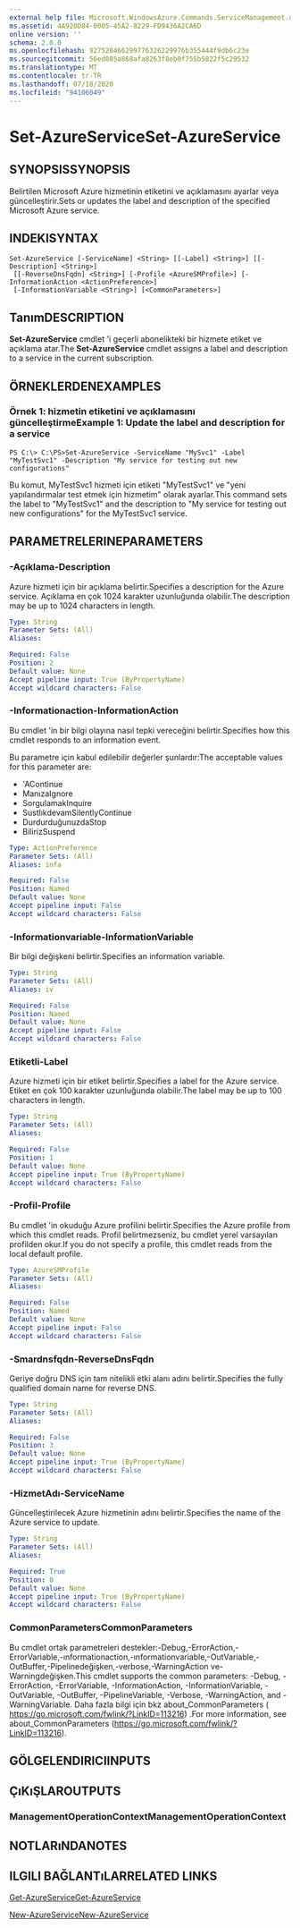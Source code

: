 ```yaml
---
external help file: Microsoft.WindowsAzure.Commands.ServiceManagement.dll-Help.xml
ms.assetid: 4A920D84-0005-45A2-8229-FD9436A2CA6D
online version: ''
schema: 2.0.0
ms.openlocfilehash: 927520466299776326229976b355444f9db6c23e
ms.sourcegitcommit: 56ed085a868afa8263f8eb0f755b5822f5c29532
ms.translationtype: MT
ms.contentlocale: tr-TR
ms.lasthandoff: 07/18/2020
ms.locfileid: "94106049"
---
```

# <span data-ttu-id="cc7d4-101">Set-AzureService</span><span class="sxs-lookup"><span data-stu-id="cc7d4-101">Set-AzureService</span></span>

## <span data-ttu-id="cc7d4-102">SYNOPSIS</span><span class="sxs-lookup"><span data-stu-id="cc7d4-102">SYNOPSIS</span></span>
<span data-ttu-id="cc7d4-103">Belirtilen Microsoft Azure hizmetinin etiketini ve açıklamasını ayarlar veya güncelleştirir.</span><span class="sxs-lookup"><span data-stu-id="cc7d4-103">Sets or updates the label and description of the specified Microsoft Azure service.</span></span>

## <span data-ttu-id="cc7d4-104">INDEKI</span><span class="sxs-lookup"><span data-stu-id="cc7d4-104">SYNTAX</span></span>

```
Set-AzureService [-ServiceName] <String> [[-Label] <String>] [[-Description] <String>]
 [[-ReverseDnsFqdn] <String>] [-Profile <AzureSMProfile>] [-InformationAction <ActionPreference>]
 [-InformationVariable <String>] [<CommonParameters>]
```

## <span data-ttu-id="cc7d4-105">Tanım</span><span class="sxs-lookup"><span data-stu-id="cc7d4-105">DESCRIPTION</span></span>
<span data-ttu-id="cc7d4-106">**Set-AzureService** cmdlet 'i geçerli abonelikteki bir hizmete etiket ve açıklama atar.</span><span class="sxs-lookup"><span data-stu-id="cc7d4-106">The **Set-AzureService** cmdlet assigns a label and description to a service in the current subscription.</span></span>

## <span data-ttu-id="cc7d4-107">ÖRNEKLERDEN</span><span class="sxs-lookup"><span data-stu-id="cc7d4-107">EXAMPLES</span></span>

### <span data-ttu-id="cc7d4-108">Örnek 1: hizmetin etiketini ve açıklamasını güncelleştirme</span><span class="sxs-lookup"><span data-stu-id="cc7d4-108">Example 1: Update the label and description for a service</span></span>
```
PS C:\> C:\PS>Set-AzureService -ServiceName "MySvc1" -Label "MyTestSvc1" -Description "My service for testing out new configurations"
```

<span data-ttu-id="cc7d4-109">Bu komut, MyTestSvc1 hizmeti için etiketi "MyTestSvc1" ve "yeni yapılandırmalar test etmek için hizmetim" olarak ayarlar.</span><span class="sxs-lookup"><span data-stu-id="cc7d4-109">This command sets the label to "MyTestSvc1" and the description to "My service for testing out new configurations" for the MyTestSvc1 service.</span></span>

## <span data-ttu-id="cc7d4-110">PARAMETRELERINE</span><span class="sxs-lookup"><span data-stu-id="cc7d4-110">PARAMETERS</span></span>

### <span data-ttu-id="cc7d4-111">-Açıklama</span><span class="sxs-lookup"><span data-stu-id="cc7d4-111">-Description</span></span>
<span data-ttu-id="cc7d4-112">Azure hizmeti için bir açıklama belirtir.</span><span class="sxs-lookup"><span data-stu-id="cc7d4-112">Specifies a description for the Azure service.</span></span>
<span data-ttu-id="cc7d4-113">Açıklama en çok 1024 karakter uzunluğunda olabilir.</span><span class="sxs-lookup"><span data-stu-id="cc7d4-113">The description may be up to 1024 characters in length.</span></span>

```yaml
Type: String
Parameter Sets: (All)
Aliases: 

Required: False
Position: 2
Default value: None
Accept pipeline input: True (ByPropertyName)
Accept wildcard characters: False
```

### <span data-ttu-id="cc7d4-114">-Informationaction</span><span class="sxs-lookup"><span data-stu-id="cc7d4-114">-InformationAction</span></span>
<span data-ttu-id="cc7d4-115">Bu cmdlet 'in bir bilgi olayına nasıl tepki vereceğini belirtir.</span><span class="sxs-lookup"><span data-stu-id="cc7d4-115">Specifies how this cmdlet responds to an information event.</span></span>

<span data-ttu-id="cc7d4-116">Bu parametre için kabul edilebilir değerler şunlardır:</span><span class="sxs-lookup"><span data-stu-id="cc7d4-116">The acceptable values for this parameter are:</span></span>

- <span data-ttu-id="cc7d4-117">'A</span><span class="sxs-lookup"><span data-stu-id="cc7d4-117">Continue</span></span>
- <span data-ttu-id="cc7d4-118">Manıza</span><span class="sxs-lookup"><span data-stu-id="cc7d4-118">Ignore</span></span>
- <span data-ttu-id="cc7d4-119">Sorgulamak</span><span class="sxs-lookup"><span data-stu-id="cc7d4-119">Inquire</span></span>
- <span data-ttu-id="cc7d4-120">Sustlıkdevam</span><span class="sxs-lookup"><span data-stu-id="cc7d4-120">SilentlyContinue</span></span>
- <span data-ttu-id="cc7d4-121">Durdurduğunuzda</span><span class="sxs-lookup"><span data-stu-id="cc7d4-121">Stop</span></span>
- <span data-ttu-id="cc7d4-122">Biliriz</span><span class="sxs-lookup"><span data-stu-id="cc7d4-122">Suspend</span></span>

```yaml
Type: ActionPreference
Parameter Sets: (All)
Aliases: infa

Required: False
Position: Named
Default value: None
Accept pipeline input: False
Accept wildcard characters: False
```

### <span data-ttu-id="cc7d4-123">-Informationvariable</span><span class="sxs-lookup"><span data-stu-id="cc7d4-123">-InformationVariable</span></span>
<span data-ttu-id="cc7d4-124">Bir bilgi değişkeni belirtir.</span><span class="sxs-lookup"><span data-stu-id="cc7d4-124">Specifies an information variable.</span></span>

```yaml
Type: String
Parameter Sets: (All)
Aliases: iv

Required: False
Position: Named
Default value: None
Accept pipeline input: False
Accept wildcard characters: False
```

### <span data-ttu-id="cc7d4-125">Etiketli</span><span class="sxs-lookup"><span data-stu-id="cc7d4-125">-Label</span></span>
<span data-ttu-id="cc7d4-126">Azure hizmeti için bir etiket belirtir.</span><span class="sxs-lookup"><span data-stu-id="cc7d4-126">Specifies a label for the Azure service.</span></span>
<span data-ttu-id="cc7d4-127">Etiket en çok 100 karakter uzunluğunda olabilir.</span><span class="sxs-lookup"><span data-stu-id="cc7d4-127">The label may be up to 100 characters in length.</span></span>

```yaml
Type: String
Parameter Sets: (All)
Aliases: 

Required: False
Position: 1
Default value: None
Accept pipeline input: True (ByPropertyName)
Accept wildcard characters: False
```

### <span data-ttu-id="cc7d4-128">-Profil</span><span class="sxs-lookup"><span data-stu-id="cc7d4-128">-Profile</span></span>
<span data-ttu-id="cc7d4-129">Bu cmdlet 'in okuduğu Azure profilini belirtir.</span><span class="sxs-lookup"><span data-stu-id="cc7d4-129">Specifies the Azure profile from which this cmdlet reads.</span></span>
<span data-ttu-id="cc7d4-130">Profil belirtmezseniz, bu cmdlet yerel varsayılan profilden okur.</span><span class="sxs-lookup"><span data-stu-id="cc7d4-130">If you do not specify a profile, this cmdlet reads from the local default profile.</span></span>

```yaml
Type: AzureSMProfile
Parameter Sets: (All)
Aliases: 

Required: False
Position: Named
Default value: None
Accept pipeline input: False
Accept wildcard characters: False
```

### <span data-ttu-id="cc7d4-131">-Smardnsfqdn</span><span class="sxs-lookup"><span data-stu-id="cc7d4-131">-ReverseDnsFqdn</span></span>
<span data-ttu-id="cc7d4-132">Geriye doğru DNS için tam nitelikli etki alanı adını belirtir.</span><span class="sxs-lookup"><span data-stu-id="cc7d4-132">Specifies the fully qualified domain name for reverse DNS.</span></span>

```yaml
Type: String
Parameter Sets: (All)
Aliases: 

Required: False
Position: 3
Default value: None
Accept pipeline input: True (ByPropertyName)
Accept wildcard characters: False
```

### <span data-ttu-id="cc7d4-133">-HizmetAdı</span><span class="sxs-lookup"><span data-stu-id="cc7d4-133">-ServiceName</span></span>
<span data-ttu-id="cc7d4-134">Güncelleştirilecek Azure hizmetinin adını belirtir.</span><span class="sxs-lookup"><span data-stu-id="cc7d4-134">Specifies the name of the Azure service to update.</span></span>

```yaml
Type: String
Parameter Sets: (All)
Aliases: 

Required: True
Position: 0
Default value: None
Accept pipeline input: True (ByPropertyName)
Accept wildcard characters: False
```

### <span data-ttu-id="cc7d4-135">CommonParameters</span><span class="sxs-lookup"><span data-stu-id="cc7d4-135">CommonParameters</span></span>
<span data-ttu-id="cc7d4-136">Bu cmdlet ortak parametreleri destekler:-Debug,-ErrorAction,-ErrorVariable,-ınformationaction,-ınformationvariable,-OutVariable,-OutBuffer,-Pipelinedeğişken,-verbose,-WarningAction ve-Warningdeğişken.</span><span class="sxs-lookup"><span data-stu-id="cc7d4-136">This cmdlet supports the common parameters: -Debug, -ErrorAction, -ErrorVariable, -InformationAction, -InformationVariable, -OutVariable, -OutBuffer, -PipelineVariable, -Verbose, -WarningAction, and -WarningVariable.</span></span> <span data-ttu-id="cc7d4-137">Daha fazla bilgi için bkz about_CommonParameters ( https://go.microsoft.com/fwlink/?LinkID=113216) .</span><span class="sxs-lookup"><span data-stu-id="cc7d4-137">For more information, see about_CommonParameters (https://go.microsoft.com/fwlink/?LinkID=113216).</span></span>

## <span data-ttu-id="cc7d4-138">GÖLGELENDIRICI</span><span class="sxs-lookup"><span data-stu-id="cc7d4-138">INPUTS</span></span>

## <span data-ttu-id="cc7d4-139">ÇıKıŞLAR</span><span class="sxs-lookup"><span data-stu-id="cc7d4-139">OUTPUTS</span></span>

### <span data-ttu-id="cc7d4-140">ManagementOperationContext</span><span class="sxs-lookup"><span data-stu-id="cc7d4-140">ManagementOperationContext</span></span>

## <span data-ttu-id="cc7d4-141">NOTLARıNDA</span><span class="sxs-lookup"><span data-stu-id="cc7d4-141">NOTES</span></span>

## <span data-ttu-id="cc7d4-142">ILGILI BAĞLANTıLAR</span><span class="sxs-lookup"><span data-stu-id="cc7d4-142">RELATED LINKS</span></span>

[<span data-ttu-id="cc7d4-143">Get-AzureService</span><span class="sxs-lookup"><span data-stu-id="cc7d4-143">Get-AzureService</span></span>](./Get-AzureService.md)

[<span data-ttu-id="cc7d4-144">New-AzureService</span><span class="sxs-lookup"><span data-stu-id="cc7d4-144">New-AzureService</span></span>](./New-AzureService.md)


